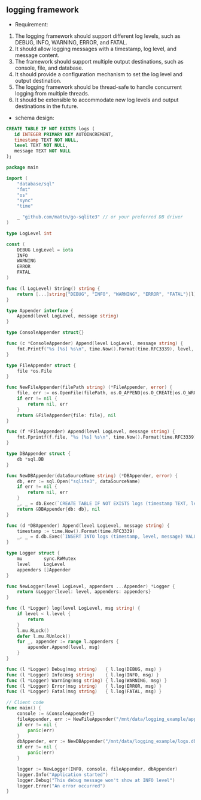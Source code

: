 ## logging framework

- Requirement:
1. The logging framework should support different log levels, such as DEBUG, INFO, WARNING, ERROR, and FATAL.
2. It should allow logging messages with a timestamp, log level, and message content.
3. The framework should support multiple output destinations, such as console, file, and database.
4. It should provide a configuration mechanism to set the log level and output destination.
5. The logging framework should be thread-safe to handle concurrent logging from multiple threads.
6. It should be extensible to accommodate new log levels and output destinations in the future.


- schema design:
 ```sql
 CREATE TABLE IF NOT EXISTS logs (
    id INTEGER PRIMARY KEY AUTOINCREMENT,
    timestamp TEXT NOT NULL,
    level TEXT NOT NULL,
    message TEXT NOT NULL
);

 ```
```go
package main

import (
	"database/sql"
	"fmt"
	"os"
	"sync"
	"time"

	_ "github.com/mattn/go-sqlite3" // or your preferred DB driver
)

type LogLevel int

const (
	DEBUG LogLevel = iota
	INFO
	WARNING
	ERROR
	FATAL
)

func (l LogLevel) String() string {
	return [...]string{"DEBUG", "INFO", "WARNING", "ERROR", "FATAL"}[l]
}

type Appender interface {
	Append(level LogLevel, message string)
}

type ConsoleAppender struct{}

func (c *ConsoleAppender) Append(level LogLevel, message string) {
	fmt.Printf("%s [%s] %s\n", time.Now().Format(time.RFC3339), level, message)
}

type FileAppender struct {
	file *os.File
}

func NewFileAppender(filePath string) (*FileAppender, error) {
	file, err := os.OpenFile(filePath, os.O_APPEND|os.O_CREATE|os.O_WRONLY, 0644)
	if err != nil {
		return nil, err
	}
	return &FileAppender{file: file}, nil
}

func (f *FileAppender) Append(level LogLevel, message string) {
	fmt.Fprintf(f.file, "%s [%s] %s\n", time.Now().Format(time.RFC3339), level, message)
}

type DBAppender struct {
	db *sql.DB
}

func NewDBAppender(dataSourceName string) (*DBAppender, error) {
	db, err := sql.Open("sqlite3", dataSourceName)
	if err != nil {
		return nil, err
	}
	_, _ = db.Exec(`CREATE TABLE IF NOT EXISTS logs (timestamp TEXT, level TEXT, message TEXT)`)
	return &DBAppender{db: db}, nil
}

func (d *DBAppender) Append(level LogLevel, message string) {
	timestamp := time.Now().Format(time.RFC3339)
	_, _ = d.db.Exec(`INSERT INTO logs (timestamp, level, message) VALUES (?, ?, ?)`, timestamp, level.String(), message)
}

type Logger struct {
	mu        sync.RWMutex
	level     LogLevel
	appenders []Appender
}

func NewLogger(level LogLevel, appenders ...Appender) *Logger {
	return &Logger{level: level, appenders: appenders}
}

func (l *Logger) log(level LogLevel, msg string) {
	if level < l.level {
		return
	}
	l.mu.RLock()
	defer l.mu.RUnlock()
	for _, appender := range l.appenders {
		appender.Append(level, msg)
	}
}

func (l *Logger) Debug(msg string)   { l.log(DEBUG, msg) }
func (l *Logger) Info(msg string)    { l.log(INFO, msg) }
func (l *Logger) Warning(msg string) { l.log(WARNING, msg) }
func (l *Logger) Error(msg string)   { l.log(ERROR, msg) }
func (l *Logger) Fatal(msg string)   { l.log(FATAL, msg) }

// Client code
func main() {
	console := &ConsoleAppender{}
	fileAppender, err := NewFileAppender("/mnt/data/logging_example/app.log")
	if err != nil {
		panic(err)
	}
	dbAppender, err := NewDBAppender("/mnt/data/logging_example/logs.db")
	if err != nil {
		panic(err)
	}

	logger := NewLogger(INFO, console, fileAppender, dbAppender)
	logger.Info("Application started")
	logger.Debug("This debug message won't show at INFO level")
	logger.Error("An error occurred")
}

```